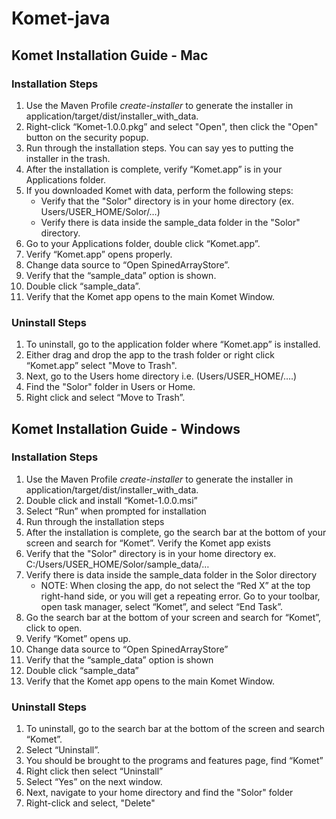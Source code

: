 # Komet-java

## Komet Installation Guide - Mac

### Installation Steps

1. Use the Maven Profile *create-installer* to generate the installer in application/target/dist/installer_with_data.
2. Right-click “Komet-1.0.0.pkg” and select "Open", then click the "Open" button on the security popup.
3. Run through the installation steps. You can say yes to putting the installer in the trash.
4. After the installation is complete, verify “Komet.app” is in your Applications folder.
5. If you downloaded Komet with data, perform the following steps:
    - Verify that the "Solor" directory is in your home directory (ex. Users/USER_HOME/Solor/…)
    - Verify there is data inside the sample_data folder in the "Solor" directory.
8. Go to your Applications folder, double click “Komet.app”.
9. Verify “Komet.app” opens properly.
10. Change data source to “Open SpinedArrayStore”.
11. Verify that the “sample_data” option is shown.
12. Double click “sample_data”.
13. Verify that the Komet app opens to the main Komet Window.

### Uninstall Steps

1. To uninstall, go to the application folder where “Komet.app” is installed.
2. Either drag and drop the app to the trash folder or right click “Komet.app” select "Move to Trash".
3. Next, go to the Users home directory i.e. (Users/USER_HOME/….)
4. Find the "Solor" folder in Users or Home.
5. Right click and select “Move to Trash”.

## Komet Installation Guide - Windows

### Installation Steps

1. Use the Maven Profile *create-installer* to generate the installer in application/target/dist/installer_with_data.
2. Double click and install “Komet-1.0.0.msi”
3. Select “Run” when prompted for installation
4. Run through the installation steps
5. After the installation is complete, go the search bar at the bottom of your screen and search for “Komet”. Verify the
   Komet app exists
6. Verify that the "Solor" directory is in your home directory ex. C:/Users/USER_HOME/Solor/sample_data/…
7. Verify there is data inside the sample_data folder in the Solor directory
    - NOTE: When closing the app, do not select the “Red X” at the top right-hand side, or you will get a repeating
      error. Go to your toolbar, open task manager, select “Komet”, and select “End Task”.
8. Go the search bar at the bottom of your screen and search for “Komet”, click to open.
9. Verify “Komet” opens up.
10. Change data source to “Open SpinedArrayStore”
11. Verify that the “sample_data” option is shown
12. Double click “sample_data”
13. Verify that the Komet app opens to the main Komet Window.

### Uninstall Steps

1. To uninstall, go to the search bar at the bottom of the screen and search “Komet”.
2. Select “Uninstall”.
3. You should be brought to the programs and features page, find “Komet”
4. Right click then select “Uninstall”
5. Select “Yes” on the next window.
6. Next, navigate to your home directory and find the "Solor" folder
7. Right-click and select, "Delete"

